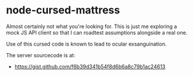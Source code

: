 # node-cursed-mattress

Almost certainly not what you're looking for. This is just me exploring a mock
JS API client so that I can roadtest assumptions alongside a real one.

Use of this cursed code is known to lead to ocular exsanguination.

The server sourcecode is at:

* https://gist.github.com/f6b39d341b54f8d6b6a8c79b1ac24613
